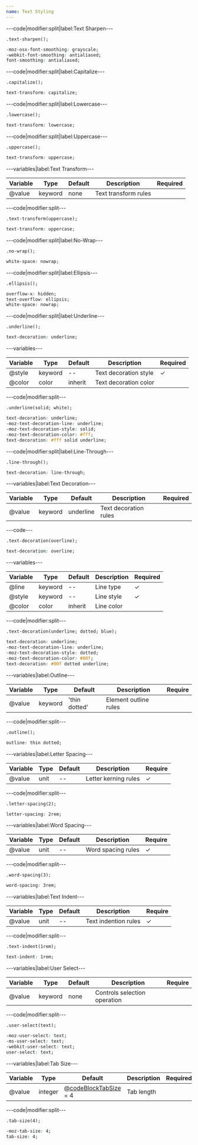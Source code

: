 ```yaml
---
name: Text Styling
---
```


---code|modifier:split|label:Text Sharpen---

```less
.text-sharpen();
```

```css
-moz-osx-font-smoothing: grayscale;
-webkit-font-smoothing: antialiased;
font-smoothing: antialiased;
```

---code|modifier:split|label:Capitalize---

```less
.capitalize();
```

```css
text-transform: capitalize;
```

---code|modifier:split|label:Lowercase---

```less
.lowercase();
```

```css
text-transform: lowercase;
```

---code|modifier:split|label:Uppercase---

```less
.uppercase();
```

```css
text-transform: uppercase;
```

---variables|label:Text Transform---

| Variable | Type | Default | Description | Required |
| -- | -- | -- | -- | -- |
| @value | keyword | none | Text transform rules ||

---code|modifier:split---

```less
.text-transform(uppercase);
```

```css
text-transform: uppercase;
```

---code|modifier:split|label:No-Wrap---

```less
.no-wrap();
```

```css
white-space: nowrap;
```

---code|modifier:split|label:Ellipsis---

```less
.ellipsis();
```

```css
overflow-x: hidden;
text-overflow: ellipsis;
white-space: nowrap;
```

---code|modifier:split|label:Underline---

```less
.underline();
```

```css
text-decoration: underline;
```

---variables---

| Variable | Type | Default | Description | Required |
| -- | -- | -- | -- | -- |
| @style | keyword | -- | Text decoration style | ✓ |
| @color | color | inherit | Text decoration color ||

---code|modifier:split---

```less
.underline(solid; white);
```

```css
text-decoration: underline;
-moz-text-decoration-line: underline;
-moz-text-decoration-style: solid;
-moz-text-decoration-color: #fff;
text-decoration: #fff solid underline;
```

---code|modifier:split|label:Line-Through---

```less
.line-through();
```

```css
text-decoration: line-through;
```

---variables|label:Text Decoration---

| Variable | Type | Default | Description | Required |
| -- | -- | -- | -- | -- |
| @value | keyword | underline | Text decoration rules ||

---code---

```less
.text-decoration(overline);
```

```css
text-decoration: overline;
```

---variables---

| Variable | Type | Default | Description | Required |
| -- | -- | -- | -- | -- |
| @line | keyword | -- | Line type | ✓ |
| @style | keyword | -- | Line style | ✓ |
| @color | color | inherit | Line color ||

---code|modifier:split---

```less
.text-decoration(underline; dotted; blue);
```

```css
text-decoration: underline;
-moz-text-decoration-line: underline;
-moz-text-decoration-style: dotted;
-moz-text-decoration-color: #00f;
text-decoration: #00f dotted underline;
```

---variables|label:Outline---

| Variable | Type | Default | Description | Require |
| -- | -- | -- | -- | -- |
| @value | keyword | 'thin dotted' | Element outline rules ||

---code|modifier:split---

```less
.outline();
```

```css
outline: thin dotted;
```

---variables|label:Letter Spacing---

| Variable | Type | Default | Description | Require |
| -- | -- | -- | -- | -- |
| @value | unit | -- | Letter kerning rules | ✓ |

---code|modifier:split---

```less
.letter-spacing(2);
```

```css
letter-spacing: 2rem;
```

---variables|label:Word Spacing---

| Variable | Type | Default | Description | Require |
| -- | -- | -- | -- | -- |
| @value | unit | -- | Word spacing rules | ✓ |

---code|modifier:split---

```less
.word-spacing(3);
```

```css
word-spacing: 3rem;
```

---variables|label:Text Indent---

| Variable | Type | Default | Description | Require |
| -- | -- | -- | -- | -- |
| @value | unit | -- | Text indention rules | ✓ |

---code|modifier:split---

```less
.text-indent(1rem);
```

```css
text-indent: 1rem;
```

---variables|label:User Select---

| Variable | Type | Default | Description | Require |
| -- | -- | -- | -- | -- |
| @value | keyword | none | Controls selection operation ||

---code|modifier:split---

```less
.user-select(text);
```

```css
-moz-user-select: text;
-ms-user-select: text;
-webkit-user-select: text;
user-select: text;
```

---variables|label:Tab Size---

| Variable | Type | Default | Description | Required |
| -- | -- | -- | -- | -- |
| @value | integer | [@codeBlockTabSize](/style/variables#code) = 4 | Tab length ||

---code|modifier:split---

```less
.tab-size(4);
```

```css
-moz-tab-size: 4;
tab-size: 4;
```